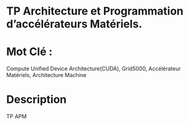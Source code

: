 # TP Architecture et Programmation d’accélérateurs Matériels.

# Mot Clé :
Compute Unified Device Architecture(CUDA), Grid5000, Accélérateur Matériels, Architecture Machine

# Description 

TP APM